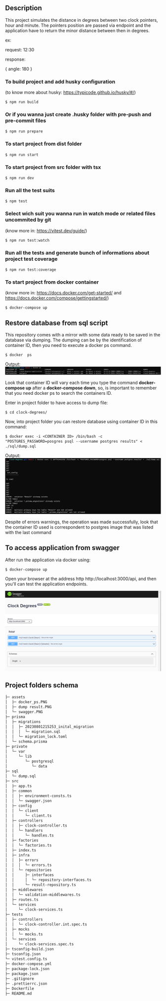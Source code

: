 ## Description

This project simulates the distance in degrees between two clock pointers, hour and minute. The pointers position are passed via endpoint and the application have to return the minor distance between then in degrees.

ex:

request: 12:30

response:

{
angle: 180
}


### To build project and add husky configuration

(to know more about husky: https://typicode.github.io/husky/#/)

```
$ npm run build
```

### Or if you wanna just create .husky folder with pre-push and pre-commit files

```
$ npm run prepare
```

### To start project from dist folder

```
$ npm run start
```

### To start project from src folder with tsx

```
$ npm run dev
```

### Run all the test suits

```
$ npm test
```

### Select wich suit you wanna run in watch mode or related files uncommited by git

(know more in: https://vitest.dev/guide/)

```
$ npm run test:watch
```

### Run all the tests and generate bunch of informations about project test coverage

```
$ npm run test:coverage
```

### To start project from docker container

(know more in: https://docs.docker.com/get-started/ and https://docs.docker.com/compose/gettingstarted/)

```
$ docker-compose up
```

## Restore database from sql script

This repository comes with a mirror with some data ready to be saved in the database via dumping. The dumping can be by the identification of container ID, then you need to execute a docker ps command.

```
$ docker  ps
```
Output:
![plot](./assets/docker_ps.PNG)



Look that container ID will vary each time you type the command **docker-compose up** after a **docker-compose down**, so, is important to remember that you need docker ps to search the containers ID.

Enter in project folder to have access to dump file:

```
$ cd clock-degrees/
```

Now, into project folder you can restore database using container ID in this command:

```
$ docker exec -i <CONTAINER ID> /bin/bash -c "POSTGRES_PASSWORD=posgres psql --username postgres results" < ./sql/dump.sql
```
Output:
![plot](./assets/dump%20result.PNG)

Despite of errors warnings, the operation was made successfully, look that the container ID used is correspondent to postgres image that was listed with the last command
## To access application from swagger

After run the application via docker using:

```
$ docker-compose up
```

Open your browser at the address http http://localhost:3000/api, and then you'll can test the application endpoints.


![plot](./assets/swagger.PNG)


## Project folders schema


```
├─ assets
│  ├─ docker_ps.PNG
│  ├─ dump result.PNG
│  └─ swagger.PNG
├─ prisma
│  ├─ migrations
│  │  ├─ 20230801215253_inital_migration
│  │  │  └─ migration.sql
│  │  └─ migration_lock.toml
│  └─ schema.prisma
├─ private
│  └─ var
│     └─ lib
│        └─ postgresql
│           └─ data
├─ sql
│  └─ dump.sql
├─ src
│  ├─ app.ts
│  ├─ common
│  │  ├─ environment-consts.ts
│  │  └─ swagger.json
│  ├─ config
│  │  └─ client
│  │     └─ client.ts
│  ├─ controllers
│  │  ├─ clock-controller.ts
│  │  └─ handlers
│  │     └─ handles.ts
│  ├─ factories
│  │  └─ factories.ts
│  ├─ index.ts
│  ├─ infra
│  │  ├─ errors
│  │  │  └─ errors.ts
│  │  └─ repositories
│  │     ├─ interfaces
│  │     │  └─ repository-interfaces.ts
│  │     └─ result-repository.ts
│  ├─ middlewares
│  │  └─ validation-middlewares.ts
│  ├─ routes.ts
│  └─ services
│     └─ clock-services.ts
├─ tests
│  ├─ controllers
│  │  └─ clock-controller.int.spec.ts
│  ├─ mocks
│  │  └─ mocks.ts
│  └─ services
│     └─ clock-services.spec.ts
├─ tsconfig-build.json
├─ tsconfig.json
└─ vitest.config.ts
├─ docker-compose.yml
├─ package-lock.json
├─ package.json
├─ .gitignore
├─ .prettierrc.json
├─ Dockerfile
├─ README.md
```

